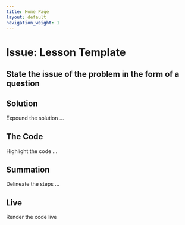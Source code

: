 ```yaml
---
title: Home Page
layout: default
navigation_weight: 1
---
```

# Issue: Lesson Template

## State the issue of the problem in the form of a question

## Solution

Expound the solution ...

## The Code

Highlight the code ...

## Summation

Delineate the steps ...

## Live

Render the code live
